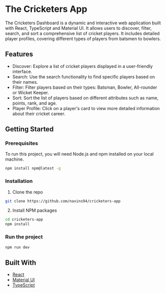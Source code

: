 # The Cricketers App

The Cricketers Dashboard is a dynamic and interactive web application built with React, TypeScript and Material UI. It allows users to discover, filter, search, and sort a comprehensive list of cricket players. It includes detailed player profiles, covering different types of players from batsmen to bowlers.

## Features

- Discover: Explore a list of cricket players displayed in a user-friendly interface.
- Search: Use the search functionality to find specific players based on their names.
- Filter: Filter players based on their types: Batsman, Bowler, All-rounder or Wicket Keeper.
- Sort: Sort the list of players based on different attributes such as name, points, rank, and age.
- Player Profile: Click on a player's card to view more detailed information about their cricket career.

## Getting Started

### Prerequisites

To run this project, you will need Node.js and npm installed on your local machine.

```bash
npm install npm@latest -g
```

### Installation

1. Clone the repo

```bash
git clone https://github.com/navins94/cricketers-app
```

2. Install NPM packages

```bash
cd cricketers-app
npm install
```

### Run the project

```bash
npm run dev
```

## Built With

- [React](https://reactjs.org/)
- [Material UI](https://mui.com/)
- [TypeScript](https://www.typescriptlang.org/)
